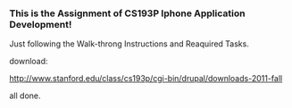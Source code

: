 ### This is the Assignment of CS193P Iphone Application Development!


Just following the Walk-throng Instructions and Reaquired Tasks.

download:

[http://www.stanford.edu/class/cs193p/cgi-bin/drupal/downloads-2011-fall ](http://)

all done.
